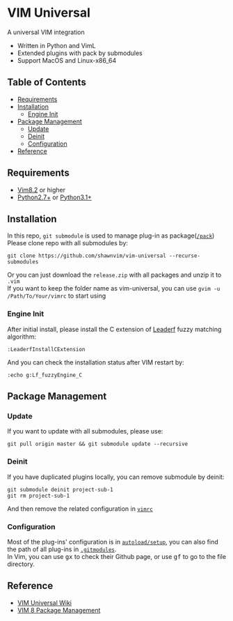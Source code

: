 # VIM Universal

A universal VIM integration

 - Written in Python and VimL
 - Extended plugins with pack by submodules
 - Support MacOS and Linux-x86_64

## Table of Contents

- [Requirements](#requirements)
- [Installation](#installation)
  - [Engine Init](#engine-init)
- [Package Management](#package-management)
  - [Update](#update)
  - [Deinit](#deinit)
  - [Configuration](#configuration)
- [Reference](#reference)
 
 
## Requirements

 - [Vim8.2](https://github.com/vim/vim) or higher
 - [Python2.7+](https://www.python.org/downloads/release/python-2718/) or [Python3.1+](https://www.python.org/downloads/)

## Installation

In this repo, `git submodule` is used to manage plug-in as package([`/pack`](https://github.com/shawnvim/vim-universal/tree/master/pack))   
Please clone repo with all submodules by:
```
git clone https://github.com/shawnvim/vim-universal --recurse-submodules
```
Or you can just download the `release.zip` with all packages and unzip it to `.vim`  
If you want to keep the folder name as vim-universal, you can use `gvim -u /Path/To/Your/vimrc` to start using

### Engine Init

After initial install, please install the C extension of [Leaderf](https://github.com/Yggdroot/LeaderF#performance) fuzzy matching algorithm:
```vim
:LeaderfInstallCExtension
```
And you can check the installation status after VIM restart by:
```vim
:echo g:Lf_fuzzyEngine_C
```  

## Package Management

### Update
If you want to update with all submodules, please use:
```
git pull origin master && git submodule update --recursive
```  

### Deinit
If you have duplicated plugins locally, you can remove submodule by deinit:
```
git submodule deinit project-sub-1
git rm project-sub-1
```
And then remove the related configuration in [`vimrc`](https://github.com/shawnvim/vim-universal/blob/master/vimrc)  

### Configuration
Most of the plug-ins' configuration is in [`autoload/setup`](https://github.com/shawnvim/vim-universal/blob/master/autoload/setup.vim), you can also find the path of all plug-ins in [`.gitmodules`](https://github.com/shawnvim/vim-universal/blob/master/.gitmodules).  
In Vim, you can use <kbd>gx</kbd> to check their Github page, or use <kbd>gf</kbd> to go to the file directory.  


## Reference
 - [VIM Universal Wiki](shawnvim.github.io/vim-universal/)
 - [VIM 8 Package Management](https://www.danielfranklin.id.au/vim-8-package-management/)



